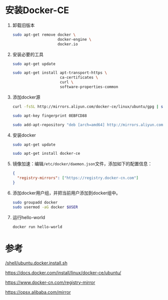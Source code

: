 # 安装Docker-CE

1. 卸载旧版本
    ```sh
    sudo apt-get remove docker \
                        docker-engine \
                        docker.io
    ```
2. 安装必要的工具
    ```sh
    sudo apt-get update
    
    sudo apt-get install apt-transport-https \
                         ca-certificates \
                         curl \
                         software-properties-common
    ```
3. 添加docker源
    ```sh
    curl -fsSL http://mirrors.aliyun.com/docker-ce/linux/ubuntu/gpg | sudo apt-key add -
    
    sudo apt-key fingerprint 0EBFCD88
    
    sudo add-apt-repository "deb [arch=amd64] http://mirrors.aliyun.com/docker-ce/linux/ubuntu $(lsb_release -cs) stable"
4. 安装docker
    ```sh
    sudo apt-get update
    
    sudo apt-get install docker-ce
    ```
5. 镜像加速：编辑`/etc/docker/daemon.json`文件，添加如下的配置信息：
    ```json
    {
      "registry-mirrors": ["https://registry.docker-cn.com"]
    }
    ```
6. 添加docker用户组，并把当前用户添加到docker组中。
    ```sh
    sudo groupadd docker
    sudo usermod -aG docker $USER
    ```
7. 运行hello-world
    ```sh
    docker run hello-world
    ```

# 参考

[/shell/ubuntu.docker.install.sh]

https://docs.docker.com/install/linux/docker-ce/ubuntu/

https://www.docker-cn.com/registry-mirror

https://opsx.alibaba.com/mirror

[/shell/ubuntu.docker.install.sh]:../shell/ubuntu.docker.install.sh